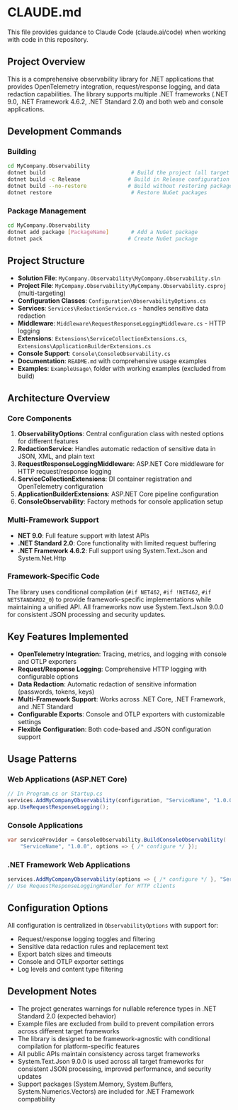 # CLAUDE.md

This file provides guidance to Claude Code (claude.ai/code) when working with code in this repository.

## Project Overview

This is a comprehensive observability library for .NET applications that provides OpenTelemetry integration, request/response logging, and data redaction capabilities. The library supports multiple .NET frameworks (.NET 9.0, .NET Framework 4.6.2, .NET Standard 2.0) and both web and console applications.

## Development Commands

### Building

```bash
cd MyCompany.Observability
dotnet build                           # Build the project (all target frameworks)
dotnet build -c Release               # Build in Release configuration
dotnet build --no-restore             # Build without restoring packages
dotnet restore                         # Restore NuGet packages
```

### Package Management

```bash
cd MyCompany.Observability
dotnet add package [PackageName]       # Add a NuGet package
dotnet pack                           # Create NuGet package
```

## Project Structure

- **Solution File**: `MyCompany.Observability\MyCompany.Observability.sln`
- **Project File**: `MyCompany.Observability\MyCompany.Observability.csproj` (multi-targeting)
- **Configuration Classes**: `Configuration\ObservabilityOptions.cs`
- **Services**: `Services\RedactionService.cs` - handles sensitive data redaction
- **Middleware**: `Middleware\RequestResponseLoggingMiddleware.cs` - HTTP logging
- **Extensions**: `Extensions\ServiceCollectionExtensions.cs`, `Extensions\ApplicationBuilderExtensions.cs`
- **Console Support**: `Console\ConsoleObservability.cs`
- **Documentation**: `README.md` with comprehensive usage examples
- **Examples**: `ExampleUsage\` folder with working examples (excluded from build)

## Architecture Overview

### Core Components

1. **ObservabilityOptions**: Central configuration class with nested options for different features
2. **RedactionService**: Handles automatic redaction of sensitive data in JSON, XML, and plain text
3. **RequestResponseLoggingMiddleware**: ASP.NET Core middleware for HTTP request/response logging
4. **ServiceCollectionExtensions**: DI container registration and OpenTelemetry configuration
5. **ApplicationBuilderExtensions**: ASP.NET Core pipeline configuration
6. **ConsoleObservability**: Factory methods for console application setup

### Multi-Framework Support

- **NET 9.0**: Full feature support with latest APIs
- **.NET Standard 2.0**: Core functionality with limited request buffering
- **.NET Framework 4.6.2**: Full support using System.Text.Json and System.Net.Http

### Framework-Specific Code

The library uses conditional compilation (`#if NET462`, `#if !NET462`, `#if NETSTANDARD2_0`) to provide framework-specific implementations while maintaining a unified API. All frameworks now use System.Text.Json 9.0.0 for consistent JSON processing and security updates.

## Key Features Implemented

- **OpenTelemetry Integration**: Tracing, metrics, and logging with console and OTLP exporters
- **Request/Response Logging**: Comprehensive HTTP logging with configurable options
- **Data Redaction**: Automatic redaction of sensitive information (passwords, tokens, keys)
- **Multi-Framework Support**: Works across .NET Core, .NET Framework, and .NET Standard
- **Configurable Exports**: Console and OTLP exporters with customizable settings
- **Flexible Configuration**: Both code-based and JSON configuration support

## Usage Patterns

### Web Applications (ASP.NET Core)
```csharp
// In Program.cs or Startup.cs
services.AddMyCompanyObservability(configuration, "ServiceName", "1.0.0");
app.UseRequestResponseLogging();
```

### Console Applications
```csharp
var serviceProvider = ConsoleObservability.BuildConsoleObservability(
    "ServiceName", "1.0.0", options => { /* configure */ });
```

### .NET Framework Web Applications
```csharp
services.AddMyCompanyObservability(options => { /* configure */ }, "ServiceName", "1.0.0");
// Use RequestResponseLoggingHandler for HTTP clients
```

## Configuration Options

All configuration is centralized in `ObservabilityOptions` with support for:
- Request/response logging toggles and filtering
- Sensitive data redaction rules and replacement text
- Export batch sizes and timeouts
- Console and OTLP exporter settings
- Log levels and content type filtering

## Development Notes

- The project generates warnings for nullable reference types in .NET Standard 2.0 (expected behavior)
- Example files are excluded from build to prevent compilation errors across different target frameworks
- The library is designed to be framework-agnostic with conditional compilation for platform-specific features
- All public APIs maintain consistency across target frameworks
- System.Text.Json 9.0.0 is used across all target frameworks for consistent JSON processing, improved performance, and security updates
- Support packages (System.Memory, System.Buffers, System.Numerics.Vectors) are included for .NET Framework compatibility
